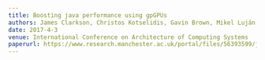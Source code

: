 ```yaml
---
title: Boosting java performance using gpGPUs
authors: James Clarkson, Christos Kotselidis, Gavin Brown, Mikel Luján
date: 2017-4-3
venue: International Conference on Architecture of Computing Systems
paperurl: https://www.research.manchester.ac.uk/portal/files/56393599/jacc_europar.pdf
---
```

